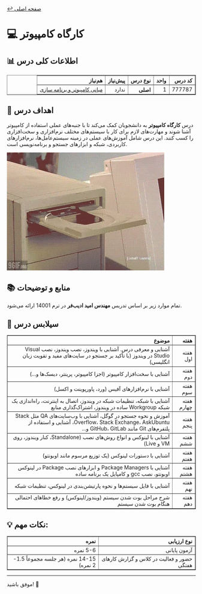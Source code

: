 [↩️ صفحه اصلی](/README.md)

# 💻 کارگاه کامپیوتر

## 📊 اطلاعات کلی درس
<div align="center" style="direction: rtl">
    <table border="1" style="text-align: right;">
        <thead>
            <tr>
                <th>کد درس</th>
                <th>واحد</th>
                <th>نوع درس</th>
                <th>پیش‌نیاز</th>
                <th>هم‌نیاز</th>
            </tr>
        </thead>
        <tbody>
            <tr>
                <td>777787</td>
                <td>1</td>
                <th>اصلی</th>
                <td>ندارد</td>
                <td><a href="https://github.com/CE-SCU/scu-computer-engineering-courses/blob/main/%D9%86%DB%8C%D9%85%D8%B3%D8%A7%D9%84%201/%D9%85%D8%A8%D8%A7%D9%86%DB%8C%20%DA%A9%D8%A7%D9%85%D9%BE%DB%8C%D9%88%D8%AA%D8%B1%20%D9%88%20%D8%A8%D8%B1%D9%86%D8%A7%D9%85%D9%87%20%D8%B3%D8%A7%D8%B2%DB%8C/README.md">مبانی کامپیوتر و برنامه سازی</a></td>
            </tr>
        </tbody>
    </table>
</div>

## 🎯 اهداف درس
درس **کارگاه کامپیوتر** به دانشجویان کمک می‌کند تا با جنبه‌های عملی استفاده از کامپیوتر آشنا شوند و مهارت‌های لازم برای کار با سیستم‌های مختلف نرم‌افزاری و سخت‌افزاری را کسب کنند. این درس شامل آموزش‌های عملی در زمینه سیستم‌عامل‌ها، نرم‌افزارهای کاربردی، شبکه و ابزارهای جستجو و برنامه‌نویسی است.

![gif](./تصاویر/giphy%20(3).webp)

## 📚 منابع و توضیحات
تمام موارد زیر بر اساس تدریس **مهندس امید ادیب‌فر** در ترم 14001 ارائه می‌شود.

## 📅 سیلابس درس
<div align="center" style="direction: rtl">
    <table border="1" style="text-align: right;">
        <thead>
            <tr>
                <th>هفته</th>
                <th>موضوع</th>
            </tr>
        </thead>
        <tbody>
            <tr>
                <td>هفته اول</td>
                <td>آشنایی و معرفی درس. آشنایی با ویندوز، نصب ویندوز، نصب Visual Studio در ویندوز (با تأکید بر جستجو در سایت‌های مفید و تقویت زبان انگلیسی)</td>
            </tr>
            <tr>
                <td>هفته دوم</td>
                <td>آشنایی با سخت‌افزار کامپیوتر (اجزا کامپیوتر، پرینتر، دیسک‌ها و...)</td>
            </tr>
            <tr>
                <td>هفته سوم</td>
                <td>آشنایی با نرم‌افزارهای آفیس (ورد، پاورپوینت و اکسل)</td>
            </tr>
            <tr>
                <td>هفته چهارم</td>
                <td>آشنایی با شبکه، تنظیمات شبکه در ویندوز، اتصال به اینترنت، راه‌اندازی یک شبکه Workgroup ساده در ویندوز، اشتراک‌گذاری منابع</td>
            </tr>
            <tr>
                <td>هفته پنجم</td>
                <td>آموزش و نحوه جستجو در گوگل، آشنایی با وب‌سایت‌های QA مثل Stack Overflow، Stack Exchange، AskUbuntu، آشنایی و استفاده از پلتفرم‌های Git مانند GitHub، GitLab و...</td>
            </tr>
            <tr>
                <td>هفته ششم</td>
                <td>آشنایی با لینوکس و انواع روش‌های نصب (Standalone، کنار ویندوز، روی VM و Live)</td>
            </tr>
            <tr>
                <td>هفته هفتم</td>
                <td>آشنایی با دستورات لینوکس (یک توزیع مرسوم مانند اوبونتو)</td>
            </tr>
            <tr>
                <td>هفته هشتم</td>
                <td>آشنایی با Package Managers و ابزارهای نصب Package در لینوکس اوبونتو، نصب gcc و کامپایل یک برنامه ساده</td>
            </tr>
            <tr>
                <td>هفته نهم</td>
                <td>آشنایی با فایل سیستم‌ها و نحوه پارتیشن‌بندی در لینوکس، تنظیمات شبکه</td>
            </tr>
            <tr>
                <td>هفته دهم</td>
                <td>شرح مراحل بوت شدن سیستم (ویندوز/لینوکس) و رفع خطاهای احتمالی هنگام بوت شدن سیستم</td>
            </tr>
        </tbody>
    </table>
</div>

## 💡 نکات مهم:
<div align="center" style="direction: rtl">
    <table border="1" style="text-align: right;">
        <thead>
            <tr>
                <th>نوع ارزیابی</th>
                <th>نمره</th>
            </tr>
        </thead>
        <tbody>
            <tr>
                <td>آزمون پایانی</td>
                <td>5-6 نمره</td>
            </tr>
            <tr>
                <td>حضور و فعالیت در کلاس و گزارش کارهای هفتگی</td>
                <td>14-15 نمره (هر جلسه مجموعاً 1.5-2 نمره)</td>
            </tr>
        </tbody>
    </table>
</div>


---

موفق باشید! 🚀
